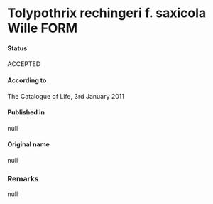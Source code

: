 # Tolypothrix rechingeri f. saxicola Wille FORM

#### Status
ACCEPTED

#### According to
The Catalogue of Life, 3rd January 2011

#### Published in
null

#### Original name
null

### Remarks
null